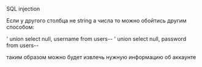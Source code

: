 SQL injection 

Если у другого столбца не string а числа то можно обойтись другим способом:

' union select null, username from users--
' union select null, password from users--

таким образом можно будет извлечь нужную информацию об аккаунте